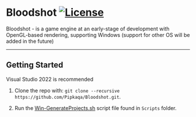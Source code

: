 # Bloodshot [![License](https://img.shields.io/badge/License-MIT-green)](https://github.com/Pipkaqa/Game-Engine/blob/main/LICENSE.txt)

Bloodshot - is a game engine at an early-stage of development with OpenGL-based rendering, supporting Windows (support for other OS will be added in the future)

***

## Getting Started
Visual Studio 2022 is recommended

1. Clone the repo with: `git clone --recursive https://github.com/Pipkaqa/Bloodshot.git`.

2. Run the [Win-GenerateProjects.sh](https://github.com/Pipkaqa/Bloodshot/blob/main/Scripts/Win-GenerateProjects.sh) script file found in `Scripts` folder.